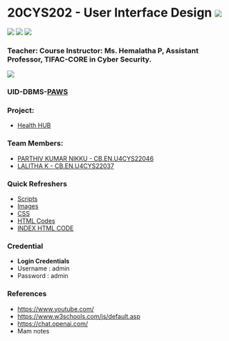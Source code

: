 # 20CYS202 - User Interface Design ![](https://img.shields.io/badge/-Live-green)
![](https://img.shields.io/badge/Batch-22CYS-lightgreen) ![](https://img.shields.io/badge/UG-blue) ![](https://img.shields.io/badge/Subject-UID-blue) <br/>


### Teacher: Course Instructor:  Ms. Hemalatha P, Assistant Professor, TIFAC-CORE in Cyber Security.

![](https://img.shields.io/badge/Template-Partial-silver)

### UID-DBMS-[PAWS](https://amrita-tifac-cyber-blockchain.github.io/20CYS202-User_Interface_Design/Assignments/CB.EN.U4CYS22037/ui/)

### Project:
- [Health HUB](https://amrita-tifac-cyber-blockchain.github.io/20CYS202-User_Interface_Design/Assignments/CB.EN.U4CYS22037/ui/)

### Team Members:
- [PARTHIV KUMAR NIKKU - CB.EN.U4CYS22046](https://parthivkumar123.github.io/)
- [LALITHA K - CB.EN.U4CYS22037](https://lalitha0614.github.io/)

### Quick Refreshers

- [Scripts](https://github.com/Amrita-TIFAC-Cyber-Blockchain/20CYS202-User_Interface_Design/tree/main/Assignments/CB.EN.U4CYS22037/ui/js)
- [Images](https://github.com/Amrita-TIFAC-Cyber-Blockchain/20CYS202-User_Interface_Design/tree/main/Assignments/CB.EN.U4CYS22037/ui/images)
- [CSS](https://github.com/Amrita-TIFAC-Cyber-Blockchain/20CYS202-User_Interface_Design/tree/main/Assignments/CB.EN.U4CYS22037/ui/css)
- [HTML Codes](https://github.com/Amrita-TIFAC-Cyber-Blockchain/20CYS202-User_Interface_Design/tree/main/Assignments/CB.EN.U4CYS22037/ui/html)
- [INDEX HTML CODE](https://github.com/Amrita-TIFAC-Cyber-Blockchain/20CYS202-User_Interface_Design/blob/main/Assignments/CB.EN.U4CYS22037/ui/index.html)
  
### Credential
- **Login Credentials**
-   Username  :  admin
-   Password  :  admin

### References 
 - https://www.youtube.com/
 - https://www.w3schools.com/js/default.asp
 - https://chat.openai.com/
 - Mam notes

 
